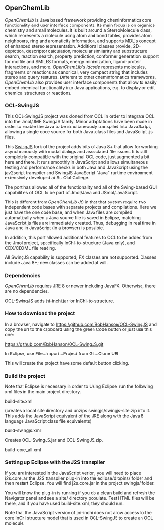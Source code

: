 ## OpenChemLib
*OpenChemLib* is Java based framework providing cheminformatics core functionality and user interface components. Its main focus is on organics chemistry and small molecules. It is built around a StereoMolecule class, which represents a molecule using atom and bond tables, provides atom neighbours, ring and aromaticity information, and supports MDL's concept of enhanced stereo representation. Additional classes provide, 2D-depiction, descriptor calculation, molecular similarity and substructure search, reaction search, property prediction, conformer generation, support for molfile and SMILES formats, energy minimization, ligand-protein interactions, and more. *OpenChemLib's idcode* represents molecules, fragments or reactions as canonical, very compact string that includes stereo and query features.
Different to other cheminformatics frameworks, *OpenChemLib* also provides user interface components that allow to easily embed chemical functionality into Java applications, e.g. to display or edit chemical structures or reactions.

### OCL-SwingJS

This OCL-SwingJS project was cloned from OCL in order to integrate OCL into the Jmol/JME SwingJS family. Minor adaptations have been made in order to enable the Java to be simultaneously transpiled into JavaScript, allowing a single 
code source for both Java .class files and JavaScript .js files.

This [SwingJS](https://github.com/BobHanson/java2script) fork of the project adds bits of Java 8+ that allow for working asynchronously with modal dialogs and associated file issues. It is still completely compatible with the original OCL code, just augmented a bit here and there. It runs smoothly in JavaScript and allows simultaneous testing and performance checks in both Java and JavaScript using the jav2script transpiler and SwingJS JavaScript "Java" runtime environment extensively developed at St. Olaf College.

The port has allowed all of the functionality and all of the Swing-based GUI capabilities of
OCL to be part of Jmol/Java and JSmol/JavaScript. 

This is different from *OpenChemLib JS* in that that system require two independent code bases with separate projects and compilations. Here we just have the one code base, and when Java files are compiled automatically when a Java source file is saved in Eclipse, matching JavaScript js files are immediately created. Thus, debugging in real time in Java and in JavaScript (in a browser) is possible. 

In addition, this port allowed additional features to OCL to be added from the Jmol project, specifically InChI-to-structure (Java only), and CDX/CDXML file reading. 

All SwingJS capability is supported; FX classes are not supported. Classes include Java 8+; new classes can be added at will.


### Dependencies
*OpenChemLib* requires JRE 8 or newer including JavaFX. Otherwise, there are no dependencies.

OCL-SwingJS adds jni-inchi.jar for InChI-to-structure. 


### How to download the project

In a browser, navigate to https://github.com/BobHanson/OCL-SwingJS and copy the url to the clipboard using the green Code button or just use this one:

https://github.com/BobHanson/OCL-SwingJS.git

In Eclipse, use File...Import...Project from Git...Clone URI

This will create the project have some default button clicking.


### Build the project

Note that Eclipse is necessary in order to 
Using Eclipse, run the following xml files in the main project directory. 

build-site.xml    

(creates a local site directory and unzips swingjs/swingjs-site.zip into it. This adds
the JavaScript equivalent of the JRE along with
the Java 8 language JavaScript class file equivalents)

build-swingjs.xml

Creates OCL-SwingJS.jar and OCL-SwingJS.zip.

build-core_all.xml

### Setting up Eclipse with the J2S transpiler


If you are interested in the JavaScript verion, you will need
to place j2s.core.jar the J2S transpiler plug-in into the eclipse/dropins/ folder and then restart Eclipse. You will find j2s.core.jar in the project swingjs/ folder.

You will know the plug-in is running if you do a clean build and refresh the Navigator panel and see a site/ directory populate. Test HTML files will be there, and if you have used build-site.xml, they should run. 

Note that the JavaScript version of jni-inchi does not allow access to the core InChI structure model that is used in OCL-SwingJS to create an OCL molecule. 



